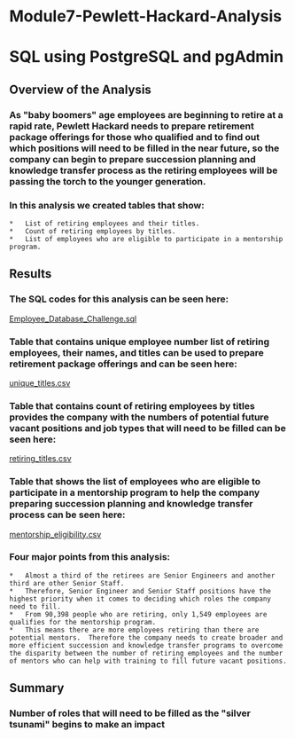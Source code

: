 # **Module7-Pewlett-Hackard-Analysis**
# **SQL using PostgreSQL and pgAdmin**

## **Overview of the Analysis**

### As "baby boomers" age employees are beginning to retire at a rapid rate, Pewlett Hackard needs to prepare retirement package offerings for those who qualified and to find out which positions will need to be filled in the near future, so the company can begin to prepare succession planning and knowledge transfer process as the retiring employees will be passing the torch to the younger generation.

### In this analysis we created tables that show:
    *   List of retiring employees and their titles.
    *   Count of retiring employees by titles.
    *   List of employees who are eligible to participate in a mentorship program.

## **Results**

### The SQL codes for this analysis can be seen here:

[Employee_Database_Challenge.sql](https://github.com/davidzachie/Module7-Pewlett-Hackard-Analysis/blob/1984a9488316572f3318e7cd954ba897c86632ec/Queries/Employee_Database_Challenge.sql)

### Table that contains unique employee number list of retiring employees, their names, and titles can be used to prepare retirement package offerings and can be seen here:

[unique_titles.csv](https://raw.githubusercontent.com/davidzachie/Module7-Pewlett-Hackard-Analysis/main/Data/unique_titles.csv)
    
### Table that contains count of retiring employees by titles provides the company with the numbers of potential future vacant positions and job types that will need to be filled can be seen here:

[retiring_titles.csv](https://github.com/davidzachie/Module7-Pewlett-Hackard-Analysis/blob/1984a9488316572f3318e7cd954ba897c86632ec/Data/retiring_titles.csv)

### Table that shows the list of employees who are eligible to participate in a mentorship program to help the company preparing succession planning and knowledge transfer process can be seen here:
    
[mentorship_eligibility.csv](https://github.com/davidzachie/Module7-Pewlett-Hackard-Analysis/blob/1984a9488316572f3318e7cd954ba897c86632ec/Data/mentorship_eligibility.csv)
    
### Four major points from this analysis:
    *   Almost a third of the retirees are Senior Engineers and another third are other Senior Staff.
    *   Therefore, Senior Engineer and Senior Staff positions have the highest priority when it comes to deciding which roles the company need to fill.
    *   From 90,398 people who are retiring, only 1,549 employees are qualifies for the mentorship program.
    *   This means there are more employees retiring than there are potential mentors.  Therefore the company needs to create broader and more efficient succession and knowledge transfer programs to overcome the disparity between the number of retiring employees and the number of mentors who can help with training to fill future vacant positions.

## **Summary**
    
### Number of roles that will need to be filled as the "silver tsunami" begins to make an impact
    
    




